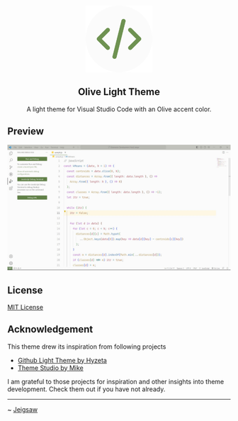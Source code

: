 <p align="center">
  <img src="https://raw.githubusercontent.com/Jeigsaw/olive-light-theme/main/assets/ico.png" alt="Olive Light Theme logo" width="150">
</p>

<h2 align="center">Olive Light Theme</h2>

<p align="center">
  A light theme for Visual Studio Code with an Olive accent color.
</p>


## Preview
![Olive Dark Theme Preview](assets/light-preview.jpg)


## License
[MIT License](LICENSE)

## Acknowledgement
This theme drew its inspiration from following projects
- [Github Light Theme by Hyzeta](https://marketplace.visualstudio.com/items?itemName=Hyzeta.vscode-theme-github-light)
- [Theme Studio by Mike](https://themes.vscode.one/)
  
I am grateful to those projects for inspiration and other insights into theme development. Check them out if you have not already.

----------------------------------------
~ [Jeigsaw](https://jeigsaw.github.io)